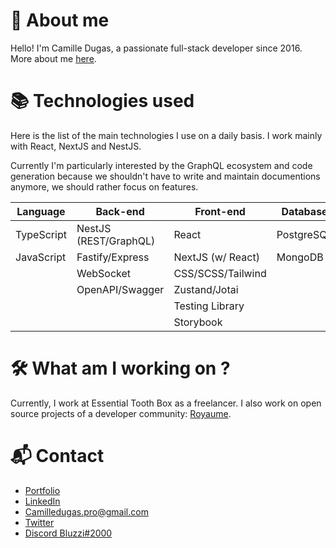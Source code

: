 # 🤔 About me
Hello! I'm Camille Dugas, a passionate full-stack developer since 2016. More about me [here](https://camilledugas.me).

# 📚 Technologies used
Here is the list of the main technologies I use on a daily basis. I work mainly with React, NextJS and NestJS.

Currently I'm particularly interested by the GraphQL ecosystem and code generation because we shouldn't have to write and maintain documentions anymore, we should rather focus on features.

| Language   | Back-end              | Front-end         | Database   | Tools         |
| ---------- | --------------------- | ----------------- | ---------- | ------------- |
| TypeScript | NestJS (REST/GraphQL) | React             | PostgreSQL | Git           |
| JavaScript | Fastify/Express       | NextJS (w/ React) | MongoDB    | Docker        |
|            | WebSocket             | CSS/SCSS/Tailwind |            | Vercel        |
|            | OpenAPI/Swagger       | Zustand/Jotai     |            | Railway       |
|            |                       | Testing Library   |            |               |
|            |                       | Storybook         |            |               |

# 🛠️ What am I working on ?
Currently, I work at Essential Tooth Box as a freelancer. I also work on open source projects of a developer community: [Royaume](https://github.com/Virtual-Royaume).

# 📬 Contact
- [Portfolio](https://camilledugas.me)
- [LinkedIn](https://www.linkedin.com/in/camille-dugas)
- [Camilledugas.pro@gmail.com](mailto:camilledugas.pro@gmail.com)
- [Twitter](https://twitter.com/Bluzzi_)
- [Discord Bluzzi#2000](https://discord.com/users/233351173665456129)
